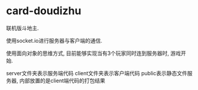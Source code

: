 # card-doudizhu

联机版斗地主.

使用socket.io进行服务器与客户端的通信. 

使用面向对象的思维方式, 目前能够实现当有3个玩家同时连到服务器时, 游戏开始.

server文件夹表示服务端代码
client文件夹表示客户端代码
public表示静态文件服务器, 内部放置的是client端代码的打包结果
